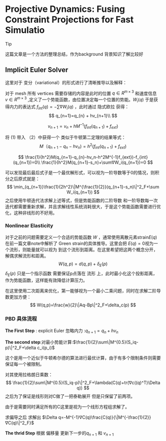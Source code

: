 # Projective Dynamics: Fusing Constraint Projections for Fast Simulatio

> [!TIP]
>
> 这篇文章是一个方法的整理总结，作为background 背景知识了解比较好

## Implicit Euler Solver

这里对于 变分（variational）的形式进行了清晰推导以及解释：

对于 mesh 所有 vertices 需要存储的内容是此时的位置 $q \in R^{m\times 3}$ 和速度信息 $v \in R^{m\times 3}$  ,定义了一个势能函数，由位置决定每一个位置的势能。$W_i(q)$ 于是获得内力的表达式 $f_{int}(q)=-\sum∇W_i(q)$  ，此时通过 隐式欧拉 获得：
$$
q_{n+1}=q_{n} + hv_{n+1}\\
$$

$$
v_{n+1}=v_n+hM^{-1}(f_{int}(q_{n+1})+f_{ext})
$$

将 (1) 带入 （2）中获得一个 类似于牛顿第二定理的结果等式：
$$
M（q_{n+1}-q_n-hv_n)=h^2(f_{int}(q_{n+1})+f_{ext})
$$

$$
\frac{1}{h^2}M(q_{n+1}-q_{n}-hv_n-h^2M^{-1}f_{ext})-f_{int}(q_{n+1})=0\\
\frac{1}{h^2}M(q_{n+1}-s_n)+\sum∇W_i(q_{n+1})=0
$$

可以发现最后最后式子是一个最优解形式，可以视为一阶导数等于0的情况，则积分之后原式就是：
$$
\min_{q_{n+1}}\frac{1}{2h^2}\|M^{\frac{1}{2}}(q_{n+1}-s_n)\|^2_F+\sum W_i(q_{n+1})
$$
之后使用牛顿迭代法求解上述等式，但是势能函数的二阶导数 和一阶导数每一次迭代都需要重新求解，并且求解线性系统消耗很大，于是这个势能函数需要进行优化，这种非线形的不好用。

### Nonlinear Elasticity

对于之前的问题需要定义一个合适的势能函数 $W$ ，通常使用离散元素strain$E(q)$ 在前一篇文章note中解析了 Green strain的具体推导。这里会把 $E(q)=0$视为一个流形，则能量就可以视为 到这个流形到距离。在这里希望把这两个概念分开，解偶求解流形和距离。
$$
W(q,p)=d(q,p)+\delta_E(p)
$$
$\delta_E(p)$ 只是一个指示函数 需要保证p点落在 流形 上，此时最小化这个投影距离，作为势能函数，这样能有效降低计算压力。

在这里使用二次距离来优化，第一能够视为一个最小二乘问题，同时在求解二阶导数更加方便：
$$
W(q,p)=\frac{w}{2}\|Aq-Bp\|^2_F+\delta_c(p)
$$

### PBD 具体流程

**The First Step** : explicit Euler 忽略内力 :$q_{n+1}=q_n+hv_{n}$

**The second step**:对最小势能计算:$\frac{1}{2}\sum\|M^{0.5}(S_iq-p)\|^2_F+\delta c_i(p_i)$

这个是用一个近似于牛顿希尔德的算法进行最优计算，由于有多个限制条件则需要保证每一个被限制。

对其使用拉格朗日乘数：
$$
\frac{1}{2}\sum\|M^{0.5}(S_iq-p)\|^2_F+\lambda(C(q)+tr(∇c((q)^T)\Delta q))
$$
之后为了保证是线形则对C做了一把泰勒展开 但是只保留了前两项。

由于是需要同时满足所有的C这里是视为一个线形方程组求解了。

求偏导之后 求解出 $\Delta q=-M^{-1}∇C(q)\frac{C(q)}{\|M^{-\frac{1}{2}}∇C(q)\|^2_F}$

**The thrid Step** 根据 偏移量 更新下一步的$q_{n+1}$ 和 $v_{n+1}$



